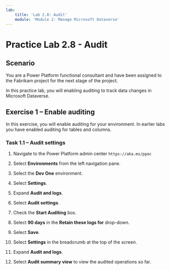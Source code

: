 ```yaml
---
lab:
    title: 'Lab 2.8: Audit'
    module: 'Module 2: Manage Microsoft Dataverse'
---
```


# Practice Lab 2.8 - Audit 

## Scenario

You are a Power Platform functional consultant and have been assigned to the Fabrikam project for the next stage of the project.

In this practice lab, you will enabling auditing to track data changes in Microsoft Dataverse.

## Exercise 1 – Enable auditing

In this exercise, you will enable auditing for your environment. In earlier labs you have enabled auditing for tables and columns.

### Task 1.1 – Audit settings

1. Navigate to the Power Platform admin center `https://aka.ms/ppac`

1. Select **Environments** from the left navigation pane.

1. Select the **Dev One** environment.

1. Select **Settings**.

1. Expand **Audit and logs**.

1. Select **Audit settings**.

1. Check the **Start Auditing** box.

1. Select **90 days** in the **Retain these logs for** drop-down.

1. Select **Save**.

1. Select **Settings** in the breadcrumb at the top of the screen.

1. Expand **Audit and logs**.

1. Select **Audit summary view** to view the audited operations so far.


